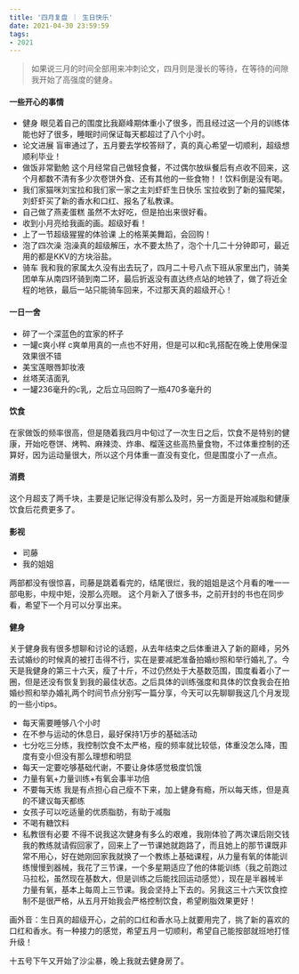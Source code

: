 ```yaml
---
title: '四月复盘 ｜ 生日快乐'
date: 2021-04-30 23:59:59
tags:
- 2021
---
```


> 如果说三月的时间全部用来冲刺论文，四月则是漫长的等待，在等待的间隙我开始了高强度的健身。

#### 一些开心的事情
- 健身
眼见着自己的围度比我巅峰期体重小了很多，而且经过这一个月的训练体能也好了很多，睡眠时间保证每天都超过了八个小时。
- 论文进展
盲审通过了，五月要去学校答辩了，真的真心希望一切顺利，超级想顺利毕业！
- 做饭非常勤勉
这个月经常自己做轻食餐，不过偶尔放纵餐后有点收不回来，这个月都数不清有多少次卷饼外食、还有其他的一些食物！！饮料倒是没有喝。
- 我们家猫咪刘宝拉和我们家一家之主刘虾虾生日快乐
宝拉收到了新的猫爬架，刘虾虾买了新的香水和口红、报名了私教课。
- 自己做了燕麦蛋糕
虽然不太好吃，但是拍出来很好看。
- 收到小月亮给我画的画。超级好看！
- 上了一节超级猩猩的体验课
上的格莱美舞蹈，会回购！
- 泡了四次澡
泡澡真的超级解压，水不要太热了，泡个十几二十分钟即可，最近用的都是KKV的方块浴盐。
- 骑车
我和我的家属太久没有出去玩了，四月二十号八点下班从家里出门，骑美团单车从南四环骑到南二环，最后折返没有直达终点站的地铁了，做了将近全程的地铁，最后一站只能骑车回来，不过那天真的超级开心！

#### 一日一舍
- 碎了一个深蓝色的宜家的杯子
- 一罐c爽小样
c爽单用真的一点也不好用，但是可以和c乳搭配在晚上使用保湿效果很不错
- 美宝莲眼唇卸妆液
- 丝塔芙洁面乳
- 一罐236毫升的c乳，之后立马回购了一瓶470多毫升的

#### 饮食
在家做饭的频率很高，但是随着我四月中旬过了一次生日之后，饮食不是特别的健康，开始吃卷饼、烤鸭、麻辣烫、炸串、榴莲这些高热量食物，不过体重控制的还算好，因为运动量很大，所以这个月体重一直没有变化，但是围度小了一点点。

#### 消费
这个月超支了两千块，主要是记账记得没有那么及时，另一方面是开始减脂和健康饮食后花费更多了。

#### 影视
- 司藤
- 我的姐姐

两部都没有很惊喜，司藤是跳着看完的，结尾很烂，我的姐姐是这个月看的唯一一部电影，中规中矩，没那么亮眼。
这个月新入了很多书，之前开封的书也在同步看，希望下一个月可以分享出来。

#### 健身
关于健身我有很多想聊和讨论的话题，从去年结束之后体重进入了新的巅峰，另外去试婚纱的时候真的被打击得不行，实在是要减肥准备拍婚纱照和举行婚礼了。今天是我健身的第三十六天，瘦了十斤，不过仍然处于大基数范围，围度看着小了一圈，但是还没有恢复到我的最佳状态。之后具体的训练强度和具体的饮食我会在拍婚纱照和举办婚礼两个时间节点分别写一篇分享，今天可以先聊聊我这几个月发现的一些小tips。

- 每天需要睡够八个小时
- 在不参与运动的休息日，最好保持1万步的基础活动
- 七分吃三分练，我控制饮食不太严格，瘦的频率就比较低，体重没怎么降，围度有变小但没有那么理想和明显
- 每天一定要吃够基础代谢，不要让身体感觉极度饥饿
- 力量有氧+力量训练+有氧会事半功倍
- 不要每天练
我是有点担心自己瘦不下来，加上健身有瘾，所以每天练，但是真的不建议每天都练
- 女孩子可以吃适量的优质脂肪，有助于减脂
- 不喝有糖饮料
- 私教很有必要
不得不说我这次健身有多么的艰难，我刚体验了两次课后刚交钱我的教练就请假回家了，回来上了一节课她就跑路了，而且她上的那节课既非常不用心，好在她刚回家我就换了一个教练上基础课程，从力量有氧的体能训练慢慢到器械，我花了三节课，一个多星期适应了他的体能训练（我之前跑过马拉松，虽然现在基数大，但是训练之后能找回运动感觉），现在是半器械半力量有氧，基本上每周上三节课。我会坚持上下去的。另我这三十六天饮食控制不是很严格，从五月开始我会严格控制饮食，希望刷脂效果更好！

画外音：生日真的超级开心，之前的口红和香水马上就要用完了，挑了新的喜欢的口红和香水。有一种接力的感觉，希望五月一切顺利，希望自己能按部就班地打怪升级！

十五号下午又开始了沙尘暴，晚上我就去健身房了。

